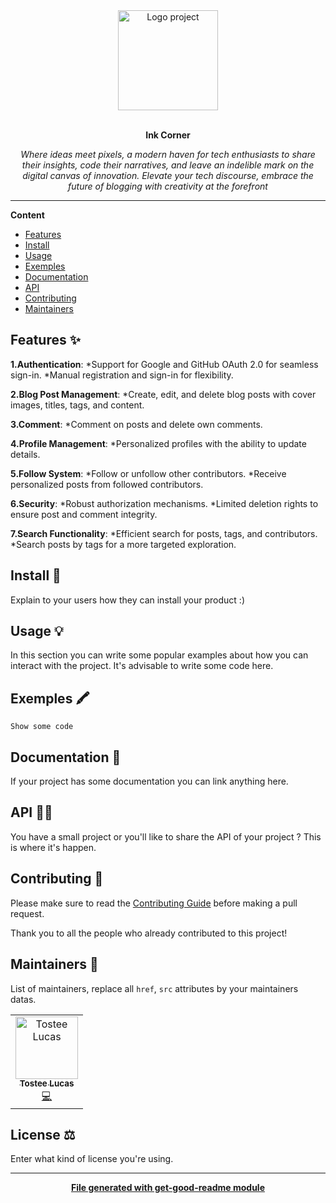 <div align="center">
  <a href="#">
  	<img src="https://media.giphy.com/media/JIX9t2j0ZTN9S/giphy-downsized.gif" alt="Logo project" height="160" />
  </a>
  <br>
  <br>
  <p>
    <b>Ink Corner</b>
  </p>
  <p>
     <i>Where ideas meet pixels, a modern haven for tech enthusiasts to share their insights, code their narratives, and leave an indelible mark on the digital canvas of innovation. Elevate your tech discourse, embrace the future of blogging with creativity at the forefront</i>
  </p>
  <p>



  </p>
</div>

---

**Content**

* [Features](##features)
* [Install](##install)
* [Usage](##usage)
* [Exemples](##exemples)
* [Documentation](##documentation)
* [API](##Api)
* [Contributing](##contributing)
* [Maintainers](##maintainers)

## Features ✨
**1.Authentication**:
*Support for Google and GitHub OAuth 2.0 for seamless sign-in.
*Manual registration and sign-in for flexibility.

**2.Blog Post Management**:
*Create, edit, and delete blog posts with cover images, titles, tags, and content.

**3.Comment**:
*Comment on posts and delete own comments.

**4.Profile Management**:
*Personalized profiles with the ability to update details.

**5.Follow System**:
*Follow or unfollow other contributors.
*Receive personalized posts from followed contributors.

**6.Security**:
*Robust  authorization mechanisms.
*Limited deletion rights to ensure post and comment integrity.

**7.Search Functionality**:
*Efficient search for posts, tags, and contributors.
*Search posts by tags for a more targeted exploration.

## Install 🐙
Explain to your users how they can install your product :)

## Usage 💡
In this section you can write some popular examples about how you can interact with the project. It's advisable to write some code here.

## Exemples 🖍
```
Show some code
```

## Documentation 📄
If your project has some documentation you can link anything here.

## API 👩‍💻
You have a small project or you'll like to share the API of your project ? This is where it's happen.

## Contributing 🍰
Please make sure to read the [Contributing Guide]() before making a pull request.

Thank you to all the people who already contributed to this project!

## Maintainers 👷
List of maintainers, replace all `href`, `src` attributes by your maintainers datas.
<table>
  <tr>
    <td align="center"><a href="https://lucastostee.now.sh/"><img src="https://avatars3.githubusercontent.com/u/22588842?s=460&v=4" width="100px;" alt="Tostee Lucas"/><br /><sub><b>Tostee Lucas</b></sub></a><br /><a href="#" title="Code">💻</a></td>
  </tr>
</table>

## License ⚖️
Enter what kind of license you're using.

---
<div align="center">
	<b>
		<a href="https://www.npmjs.com/package/get-good-readme">File generated with get-good-readme module</a>
	</b>
</div>
